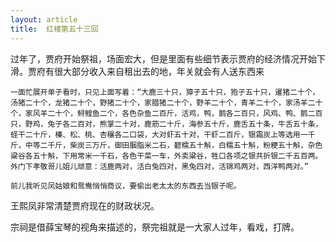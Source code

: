 ```yaml
---
layout: article
title:  红楼第五十三回
---
```


过年了，贾府开始祭祖，场面宏大，但是里面有些细节表示贾府的经济情况开始下滑。贾府有很大部分收入来自租出去的地，年关就会有人送东西来


```
一面忙展开单子看时，只见上面写着：“大鹿三十只，獐子五十只，狍子五十只，暹猪二十个，汤猪二十个，龙猪二十个，野猪二十个，家腊猪二十个，野羊二十个，青羊二十个，家汤羊二十个，家风羊二十个，鲟鳇鱼二个，各色杂鱼二百斤，活鸡，鸭，鹅各二百只，风鸡、鸭、鹅二百只，野鸡，兔子各二百对，熊掌二十对，鹿筋二十斤，海参五十斤，鹿舌五十条，牛舌五十条，蛏干二十斤，榛、松、桃、杏穰各二口袋，大对虾五十对，干虾二百斤，银霜炭上等选用一千斤，中等二千斤，柴炭三万斤，御田胭脂米二石，碧糯五十斛，白糯五十斛，粉粳五十斛，杂色粱谷各五十斛，下用常米一千石，各色干菜一车，外卖粱谷，牲口各项之银共折银二千五百两。外门下孝敬哥儿姐儿顽意：活鹿两对，活白兔四对，黑兔四对，活锦鸡两对，西洋鸭两对。”
```


```
前儿我听见凤姑娘和鸳鸯悄悄商议，要偷出老太太的东西去当银子呢。
```

王熙凤非常清楚贾府现在的财政状况。


宗祠是借薛宝琴的视角来描述的，祭完祖就是一大家人过年，看戏，打牌。


